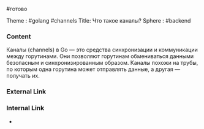#готово 

Theme : #golang #channels 
Title: Что такое каналы?
Sphere : #backend

### Content

Каналы (channels) в Go — это средства синхронизации и коммуникации между горутинами. Они позволяют горутинам обмениваться данными безопасным и синхронизированным образом. Каналы похожи на трубы, по которым одна горутина может отправлять данные, а другая — получать их.

### External Link



### Internal Link

- 